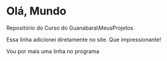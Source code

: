 # Olá, Mundo
 Repositório do Curso do Guanabara\MeusProjetos
 
 Essa linha adicionei diretamente no site. Que impressionante!

 Vou por mais uma linha no programa
